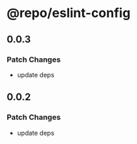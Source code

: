 # @repo/eslint-config

## 0.0.3

### Patch Changes

- update deps

## 0.0.2

### Patch Changes

- update deps

